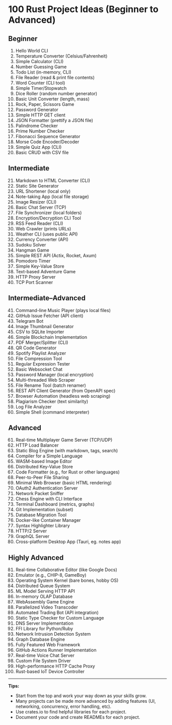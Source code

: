 # 100 Rust Project Ideas (Beginner to Advanced)

## Beginner

1. Hello World CLI
2. Temperature Converter (Celsius/Fahrenheit)
3. Simple Calculator (CLI)
4. Number Guessing Game
5. Todo List (in-memory, CLI)
6. File Reader (read & print file contents)
7. Word Counter (CLI tool)
8. Simple Timer/Stopwatch
9. Dice Roller (random number generator)
10. Basic Unit Converter (length, mass)
11. Rock, Paper, Scissors Game
12. Password Generator
13. Simple HTTP GET client
14. JSON Formatter (prettify a JSON file)
15. Palindrome Checker
16. Prime Number Checker
17. Fibonacci Sequence Generator
18. Morse Code Encoder/Decoder
19. Simple Quiz App (CLI)
20. Basic CRUD with CSV file

## Intermediate

21. Markdown to HTML Converter (CLI)
22. Static Site Generator
23. URL Shortener (local only)
24. Note-taking App (local file storage)
25. Image Resizer (CLI)
26. Basic Chat Server (TCP)
27. File Synchronizer (local folders)
28. Encryption/Decryption CLI Tool
29. RSS Feed Reader (CLI)
30. Web Crawler (prints URLs)
31. Weather CLI (uses public API)
32. Currency Converter (API)
33. Sudoku Solver
34. Hangman Game
35. Simple REST API (Actix, Rocket, Axum)
36. Pomodoro Timer
37. Simple Key-Value Store
38. Text-based Adventure Game
39. HTTP Proxy Server
40. TCP Port Scanner

## Intermediate–Advanced

41. Command-line Music Player (plays local files)
42. GitHub Issue Fetcher (API client)
43. Telegram Bot
44. Image Thumbnail Generator
45. CSV to SQLite Importer
46. Simple Blockchain Implementation
47. PDF Merger/Splitter (CLI)
48. QR Code Generator
49. Spotify Playlist Analyzer
50. File Compression Tool
51. Regular Expression Tester
52. Basic Websocket Chat
53. Password Manager (local encryption)
54. Multi-threaded Web Scraper
55. File Rename Tool (batch renamer)
56. REST API Client Generator (from OpenAPI spec)
57. Browser Automation (headless web scraping)
58. Plagiarism Checker (text similarity)
59. Log File Analyzer
60. Simple Shell (command interpreter)

## Advanced

61. Real-time Multiplayer Game Server (TCP/UDP)
62. HTTP Load Balancer
63. Static Blog Engine (with markdown, tags, search)
64. Compiler for a Simple Language
65. WASM-based Image Editor
66. Distributed Key-Value Store
67. Code Formatter (e.g., for Rust or other languages)
68. Peer-to-Peer File Sharing
69. Minimal Web Browser (basic HTML rendering)
70. OAuth2 Authentication Server
71. Network Packet Sniffer
72. Chess Engine with CLI Interface
73. Terminal Dashboard (metrics, graphs)
74. Git Implementation (subset)
75. Database Migration Tool
76. Docker-like Container Manager
77. Syntax Highlighter Library
78. HTTP/2 Server
79. GraphQL Server
80. Cross-platform Desktop App (Tauri, eg. notes app)

## Highly Advanced

81. Real-time Collaborative Editor (like Google Docs)
82. Emulator (e.g., CHIP-8, GameBoy)
83. Operating System Kernel (bare bones, hobby OS)
84. Distributed Queue System
85. ML Model Serving HTTP API
86. In-memory OLAP Database
87. WebAssembly Game Engine
88. Parallelized Video Transcoder
89. Automated Trading Bot (API integration)
90. Static Type Checker for Custom Language
91. DNS Server Implementation
92. FFI Library for Python/Ruby
93. Network Intrusion Detection System
94. Graph Database Engine
95. Fully Featured Web Framework
96. GitHub Actions Runner Implementation
97. Real-time Voice Chat Server
98. Custom File System Driver
99. High-performance HTTP Cache Proxy
100. Rust-based IoT Device Controller

---

**Tips:**
- Start from the top and work your way down as your skills grow.
- Many projects can be made more advanced by adding features (UI, networking, concurrency, error handling, etc).
- Use crates.io to find helpful libraries for each project.
- Document your code and create READMEs for each project.